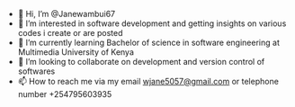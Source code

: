 - 👋 Hi, I’m @Janewambui67
- 👀 I’m interested in software development and getting insights on various codes i create or are posted
- 🌱 I’m currently learning Bachelor of science in software engineering at Multimedia University of Kenya
- 💞️ I’m looking to collaborate on development and version control of softwares
- 📫 How to reach me via my email wjane5057@gmail.com or telephone number +254795603935

<!---
Janewambui67/Janewambui67 is a ✨ special ✨ repository because its `README.md` (this file) appears on your GitHub profile.
You can click the Preview link to take a look at your changes.
--->
